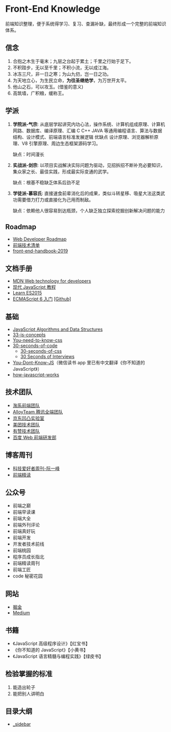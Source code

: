 # Front-End Knowledge

前端知识整理，便于系统得学习、复习、查漏补缺，最终形成一个完整的前端知识体系。

## 信念

1. 合抱之木生于毫末；九层之台起于累土；千里之行始于足下。
2. 不积跬步，无以至千里；不积小流，无以成江海。
3. 冰冻三尺，非一日之寒；为山九仞，岂一日之功。
4. 为天地立心，为生民立命，**为往圣继绝学**，为万世开太平。
5. 他山之石，可以攻玉。(借鉴的意义)
6. 高筑墙，广积粮，缓称王。

## 学派

1. **学院派-气宗**: 从底层学起讲究内功心法，操作系统、计算机组成原理、计算机网路、数据库、编译原理、汇编 C C++ JAVA 等通用编程语言、算法与数据结构、设计模式、前端语言标准发展逻辑 优缺点 设计原理、浏览器解析原理、V8 引擎原理、周边生态框架源码学习。

   缺点：时间漫长

2. **实战派-剑宗**: 以项目实战解决实际问题为驱动，见招拆招不断补充必要知识，集众家之长、最佳实践，形成最实际变通的武学。

   缺点：根基不稳缺乏体系后劲不足

3. **学徒派-慕容氏**: 直接速食前辈消化后的成果，类似斗转星移、吸星大法这类武功需要借力打力或直接化为己用而制敌。

   缺点：依赖他人很容易到达瓶颈，个人缺乏独立探索挖掘创新解决问题的能力

## Roadmap

- [Web Developer Roadmap](https://github.com/kamranahmedse/developer-roadmap)
- [前端技术清单](https://github.com/alienzhou/frontend-tech-list)
- [front-end-handbook-2019](https://github.com/FrontendMasters/front-end-handbook-2019)

## 文档手册

- [MDN Web technology for developers](https://developer.mozilla.org/en-US/docs/Web)
- [现代 JavaScript 教程](https://zh.javascript.info/)
- [Learn ES2015](https://babeljs.io/docs/en/learn)
- [ECMAScript 6 入门](http://es6.ruanyifeng.com/) [[Github]](https://github.com/ruanyf/es6tutorial)

## 基础

- [JavaScript Algorithms and Data Structures](https://github.com/trekhleb/javascript-algorithms)
- [33-js-concepts](https://github.com/leonardomso/33-js-concepts)
- [You-need-to-know-css](https://lhammer.cn/You-need-to-know-css)
- [30-seconds-of-code](https://github.com/30-seconds/30-seconds-of-code)
  - [30-seconds-of-css](https://30-seconds.github.io/30-seconds-of-css/)
  - [30 Seconds of Interviews](https://30secondsofinterviews.org/)
- [You-Dont-Know-JS](https://github.com/getify/You-Dont-Know-JS)（微信读书 app 里已有中文翻译《你不知道的 JavaScript》）
- [how-javascript-works](https://github.com/Troland/how-javascript-works)

## 技术团队

- [淘系前端团队](https://fed.taobao.org/)
- [AlloyTeam 腾讯全端团队](http://www.alloyteam.com/)
- [京东凹凸实验室](https://aotu.io/index.html)
- [美团技术团队](https://tech.meituan.com/)
- [有赞技术团队](https://tech.youzan.com/)
- [百度 Web 前端研发部](http://fex.baidu.com/)

## 博客周刊

- [科技爱好者周刊-阮一峰](https://www.yuque.com/ruanyf/weekly)
- [前端精读](https://github.com/dt-fe/weekly)

## 公众号

- 前端之巅
- 前端早读课
- 前端大全
- 前端外刊评论
- 前端真好玩
- 前端开发
- 开发者技术前线
- 前端桃园
- 程序员成长指北
- 前端精读周刊
- 前端工匠
- code 秘密花园

## 网站

- [掘金](https://juejin.im/)
- [Medium](https://medium.com/)

## 书籍

- 《JavaScript 高级程序设计》【红宝书】
- 《你不知道的 JavaScript》【小黄书】
- 《JavaScript 语言精髓与编程实践》【绿皮书】

## 检验掌握的标准

1. 能造出轮子
2. 能把别人讲明白

## 目录大纲

- [\_sidebar](/_sidebar.md)
